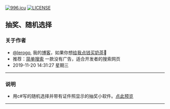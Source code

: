 [![996.icu](https://img.shields.io/badge/link-996.icu-red.svg)](https://996.icu) [![LICENSE](https://img.shields.io/badge/license-Anti%20996-blue.svg)](https://github.com/996icu/996.ICU/blob/master/LICENSE)
## 抽奖、随机选择
 ### 关于作者
 - [@lerogo](https://github.com/lerogo/ "@lerogo"), 我的[博客](https://blog.lerogo.top/)，如果你想[给我点钱买奶茶](https://pay.lerogo.top/)🤣
 - 推荐：[简单搜索](https://s.lerogo.top/) 一款没有广告，适合开发者的搜索网页
 - 2019-11-20 14:31:27 星期三
------------
### 说明
 - 用c#写的随机选择并带有证件照显示的抽奖小软件。[点此预览](https://www.lerogo.top/2019/essay/%e8%ae%b0%e5%bd%95/%e5%85%b6%e4%bb%96/sjxzdmcjrj/167/)

------------
